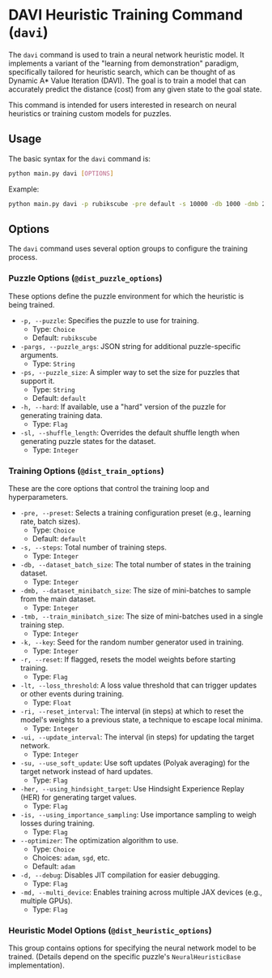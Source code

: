 # DAVI Heuristic Training Command (`davi`)

The `davi` command is used to train a neural network heuristic model. It implements a variant of the "learning from demonstration" paradigm, specifically tailored for heuristic search, which can be thought of as Dynamic A* Value Iteration (DAVI). The goal is to train a model that can accurately predict the distance (cost) from any given state to the goal state.

This command is intended for users interested in research on neural heuristics or training custom models for puzzles.

## Usage

The basic syntax for the `davi` command is:

```bash
python main.py davi [OPTIONS]
```

Example:

```bash
python main.py davi -p rubikscube -pre default -s 10000 -db 1000 -dmb 200 -tmb 200
```

## Options

The `davi` command uses several option groups to configure the training process.

### Puzzle Options (`@dist_puzzle_options`)

These options define the puzzle environment for which the heuristic is being trained.

-   `-p, --puzzle`: Specifies the puzzle to use for training.
    -   Type: `Choice`
    -   Default: `rubikscube`
-   `-pargs, --puzzle_args`: JSON string for additional puzzle-specific arguments.
    -   Type: `String`
-   `-ps, --puzzle_size`: A simpler way to set the size for puzzles that support it.
    -   Type: `String`
    -   Default: `default`
-   `-h, --hard`: If available, use a "hard" version of the puzzle for generating training data.
    -   Type: `Flag`
-   `-sl, --shuffle_length`: Overrides the default shuffle length when generating puzzle states for the dataset.
    -   Type: `Integer`

### Training Options (`@dist_train_options`)

These are the core options that control the training loop and hyperparameters.

-   `-pre, --preset`: Selects a training configuration preset (e.g., learning rate, batch sizes).
    -   Type: `Choice`
    -   Default: `default`
-   `-s, --steps`: Total number of training steps.
    -   Type: `Integer`
-   `-db, --dataset_batch_size`: The total number of states in the training dataset.
    -   Type: `Integer`
-   `-dmb, --dataset_minibatch_size`: The size of mini-batches to sample from the main dataset.
    -   Type: `Integer`
-   `-tmb, --train_minibatch_size`: The size of mini-batches used in a single training step.
    -   Type: `Integer`
-   `-k, --key`: Seed for the random number generator used in training.
    -   Type: `Integer`
-   `-r, --reset`: If flagged, resets the model weights before starting training.
    -   Type: `Flag`
-   `-lt, --loss_threshold`: A loss value threshold that can trigger updates or other events during training.
    -   Type: `Float`
-   `-ri, --reset_interval`: The interval (in steps) at which to reset the model's weights to a previous state, a technique to escape local minima.
    -   Type: `Integer`
-   `-ui, --update_interval`: The interval (in steps) for updating the target network.
    -   Type: `Integer`
-   `-su, --use_soft_update`: Use soft updates (Polyak averaging) for the target network instead of hard updates.
    -   Type: `Flag`
-   `-her, --using_hindsight_target`: Use Hindsight Experience Replay (HER) for generating target values.
    -   Type: `Flag`
-   `-is, --using_importance_sampling`: Use importance sampling to weigh losses during training.
    -   Type: `Flag`
-   `--optimizer`: The optimization algorithm to use.
    -   Type: `Choice`
    -   Choices: `adam`, `sgd`, etc.
    -   Default: `adam`
-   `-d, --debug`: Disables JIT compilation for easier debugging.
    -   Type: `Flag`
-   `-md, --multi_device`: Enables training across multiple JAX devices (e.g., multiple GPUs).
    -   Type: `Flag`

### Heuristic Model Options (`@dist_heuristic_options`)

This group contains options for specifying the neural network model to be trained. (Details depend on the specific puzzle's `NeuralHeuristicBase` implementation).
